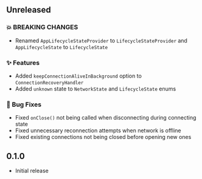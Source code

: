 ## Unreleased

### 💥 BREAKING CHANGES

- Renamed `AppLifecycleStateProvider` to `LifecycleStateProvider` and `AppLifecycleState` to `LifecycleState`

### ✨ Features

- Added `keepConnectionAliveInBackground` option to `ConnectionRecoveryHandler`
- Added `unknown` state to `NetworkState` and `LifecycleState` enums

### 🐛 Bug Fixes

- Fixed `onClose()` not being called when disconnecting during connecting state
- Fixed unnecessary reconnection attempts when network is offline
- Fixed existing connections not being closed before opening new ones

## 0.1.0

- Initial release
